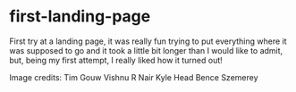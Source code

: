 # first-landing-page
First try at a landing page, it was really fun trying to put everything where it was supposed to go and it took a little bit longer than I would like to admit, but, being my first attempt, I really liked how it turned out!

Image credits:
Tim Gouw
Vishnu R Nair
Kyle Head
Bence Szemerey